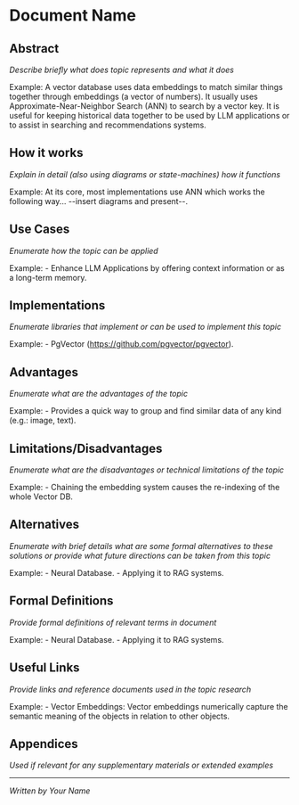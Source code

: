 # Document Name

<!-- The following chapters can be modified as you see fit -->

<!-- The Headers of type 1 and 2 will be shown on the side bar, unless specified the following tag on the same line: -->
<!-- {docsify-ignore} -->

## Abstract

_Describe briefly what does topic represents and what it does_

Example: A vector database uses data embeddings to match similar things together through embeddings (a vector of numbers). It usually uses Approximate-Near-Neighbor Search (ANN) to search by a vector key. It is useful for keeping historical data together to be used by LLM applications or to assist in searching and recommendations systems.

## How it works

_Explain in detail (also using diagrams or state-machines) how it functions_

Example: At its core, most implementations use ANN which works the following way... --insert diagrams and present--.

## Use Cases

_Enumerate how the topic can be applied_

Example: - Enhance LLM Applications by offering context information or as a long-term memory.

## Implementations

_Enumerate libraries that implement or can be used to implement this topic_

Example: - PgVector (https://github.com/pgvector/pgvector).

## Advantages

_Enumerate what are the advantages of the topic_

Example: - Provides a quick way to group and find similar data of any kind (e.g.: image, text).

## Limitations/Disadvantages

_Enumerate what are the disadvantages or technical limitations of the topic_

Example: - Chaining the embedding system causes the re-indexing of the whole Vector DB.

## Alternatives

_Enumerate with brief details what are some formal alternatives to these solutions or provide what future directions can be taken from this topic_

Example: - Neural Database. - Applying it to RAG systems.

## Formal Definitions

_Provide formal definitions of relevant terms in document_

Example: - Neural Database. - Applying it to RAG systems.

## Useful Links

_Provide links and reference documents used in the topic research_

Example: - Vector Embeddings: Vector embeddings numerically capture the semantic meaning of the objects in relation to other objects.

## Appendices

_Used if relevant for any supplementary materials or extended examples_

---

_Written by Your Name_
